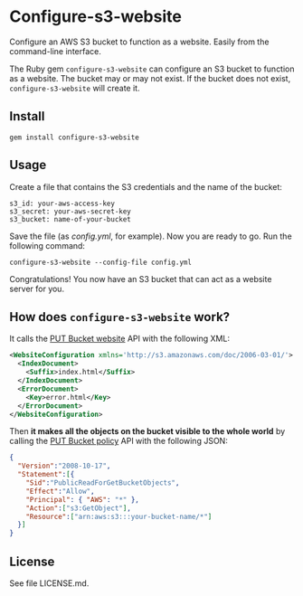 # Configure-s3-website

Configure an AWS S3 bucket to function as a website. Easily from the
command-line interface.

The Ruby gem `configure-s3-website` can configure an S3 bucket to function as a
website. The bucket may or may not exist. If the bucket does not exist,
`configure-s3-website` will create it.

## Install

    gem install configure-s3-website

## Usage

Create a file that contains the S3 credentials and the name of the bucket:

    s3_id: your-aws-access-key
    s3_secret: your-aws-secret-key
    s3_bucket: name-of-your-bucket

Save the file (as *config.yml*, for example). Now you are ready to go. Run the
following command:

    configure-s3-website --config-file config.yml

Congratulations! You now have an S3 bucket that can act as a website server for
you.

## How does `configure-s3-website` work?

It calls the [PUT Bucket
website](http://docs.amazonwebservices.com/AmazonS3/latest/API/RESTBucketPUTwebsite.html)
API with the following XML:

```xml
<WebsiteConfiguration xmlns='http://s3.amazonaws.com/doc/2006-03-01/'>
  <IndexDocument>
    <Suffix>index.html</Suffix>
  </IndexDocument>
  <ErrorDocument>
    <Key>error.html</Key>
  </ErrorDocument>
</WebsiteConfiguration>
```

Then **it makes all the objects on the bucket visible to the whole world** by
calling the [PUT Bucket
policy](http://docs.amazonwebservices.com/AmazonS3/latest/API/RESTBucketPUTpolicy.html)
API with the following JSON:

```json
{
  "Version":"2008-10-17",
  "Statement":[{
    "Sid":"PublicReadForGetBucketObjects",
    "Effect":"Allow",
    "Principal": { "AWS": "*" },
    "Action":["s3:GetObject"],
    "Resource":["arn:aws:s3:::your-bucket-name/*"]
  }]
}
```

## License

See file LICENSE.md.
